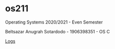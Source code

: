 # os211
Operating Systems 2020/2021 - Even Semester

Beltsazar Anugrah Sotardodo - 1906398351 - OS C

[Logs](https://bltszr.github.io/os211/TXT/mylog.txt)
